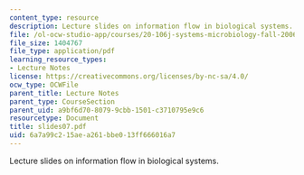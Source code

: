 ```yaml
---
content_type: resource
description: Lecture slides on information flow in biological systems.
file: /ol-ocw-studio-app/courses/20-106j-systems-microbiology-fall-2006/6a7a99c215aea261bbe013ff666016a7_slides07.pdf
file_size: 1404767
file_type: application/pdf
learning_resource_types:
- Lecture Notes
license: https://creativecommons.org/licenses/by-nc-sa/4.0/
ocw_type: OCWFile
parent_title: Lecture Notes
parent_type: CourseSection
parent_uid: a9bf6d70-8079-9cbb-1501-c3710795e9c6
resourcetype: Document
title: slides07.pdf
uid: 6a7a99c2-15ae-a261-bbe0-13ff666016a7
---
```

Lecture slides on information flow in biological systems.